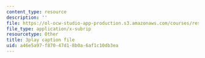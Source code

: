 ```yaml
---
content_type: resource
description: ''
file: https://ol-ocw-studio-app-production.s3.amazonaws.com/courses/res-6-012-introduction-to-probability-spring-2018/a46e5a97f87047d18b0a6af1c10db3ea_byGWKoOc6EM.srt
file_type: application/x-subrip
resourcetype: Other
title: 3play caption file
uid: a46e5a97-f870-47d1-8b0a-6af1c10db3ea
---
```

